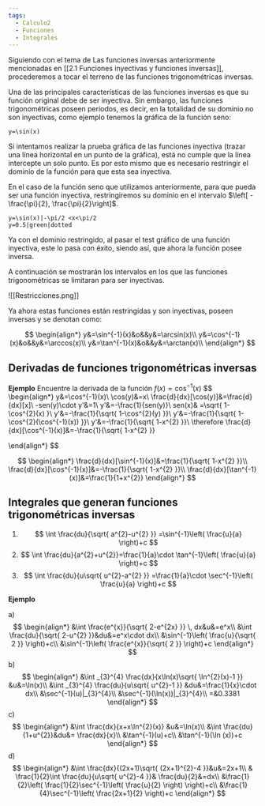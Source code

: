 ```yaml
---
tags:
  - Calculo2
  - Funciones
  - Integrales
---
```

Siguiendo con el tema de Las funciones inversas anteriormente mencionadas en [[2.1 Funciones inyectivas y funciones inversas]], procederemos a tocar el terreno de las funciones trigonométricas inversas.

Una de las principales características de las funciones inversas es que su función original debe de ser inyectiva. Sin embargo, las funciones trigonométricas poseen periodos, es decir, en la totalidad de su dominio no son inyectivas, como ejemplo tenemos la gráfica de la función seno:
```desmos-graph
y=\sin(x)
```

Si intentamos realizar la prueba gráfica de las funciones inyectiva (trazar una línea horizontal en un punto de la gráfica), está no cumple que la línea intercepte un solo punto.
Es por esto mismo que es necesario restringir el dominio de la función para que esta sea inyectiva.

En el caso de la función seno que utilizamos anteriormente, para que pueda ser una función inyectiva, restringiremos su dominio en el intervalo $\left[ -\frac{\pi}{2}, \frac{\pi}{2}\right]$.

```desmos-graph
y=\sin(x)|-\pi/2 <x<\pi/2
y=0.5|green|dotted

```
Ya con el dominio restringido, al pasar el test gráfico de una función inyectiva, este lo pasa con éxito, siendo así, que ahora la función posee inversa.

A continuación se mostrarán los intervalos en los que las funciones trigonométricas se limitaran para ser inyectivas.

![[Restricciones.png]]

Ya ahora estas funciones están restringidas y son inyectivas, poseen inversas y se denotan como:

$$
\begin{align*}
y&=\sin^{-1}(x)&o&&y&=\arcsin(x)\\
y&=\cos^{-1}(x)&o&&y&=\arccos(x)\\
y&=\tan^{-1}(x)&o&&y&=\arctan(x)\\
\end{align*}
$$

## Derivadas de funciones trigonométricas inversas

**Ejemplo**
Encuentre la derivada de la función $f(x)=\cos^{-1}(x)$
$$
\begin{align*}
y&=\cos^{-1}(x)\\
\cos(y)&=x\\
\frac{d}{dx}[\cos(y)]&=\frac{d}{dx}[x]\\
-sen(y)\cdot y'&=1\\
y'&=-\frac{1}{sen(y)}\\
sen(x)& =\sqrt{ 1-\cos^{2}(x) }\\
y'&=-\frac{1}{\sqrt{ 1-\cos^{2}(y) }}\\
y'&=-\frac{1}{\sqrt{ 1-\cos^{2}(\cos^{-1}(x)) }}\\
y'&=-\frac{1}{\sqrt{ 1-x^{2} }}\\
\therefore \frac{d}{dx}[\cos^{-1}(x)]&=-\frac{1}{\sqrt{ 1-x^{2} }}

\end{align*}
$$

$$
\begin{align*}
\frac{d}{dx}[\sin^{-1}(x)]&=\frac{1}{\sqrt{ 1-x^{2} }}\\
\frac{d}{dx}[\cos^{-1}(x)]&=-\frac{1}{\sqrt{ 1-x^{2} }}\\
\frac{d}{dx}[\tan^{-1}(x)]&=\frac{1}{1+x^{2}}
\end{align*}
$$

## Integrales que generan funciones trigonométricas inversas

1) $$
\int \frac{du}{\sqrt{ a^{2}-u^{2} }}  =\sin^{-1}\left( \frac{u}{a} \right)+c
$$
2) $$
\int \frac{du}{a^{2}+u^{2}}=\frac{1}{a}\cdot \tan^{-1}\left( \frac{u}{a} \right)+c
$$
3) $$
\int \frac{du}{u\sqrt{ u^{2}-a^{2} }} =\frac{1}{a}\cdot \sec^{-1}\left( \frac{u}{a} \right)+c
$$

**Ejemplo**

a)
$$
\begin{align*}
&\int \frac{e^{x}}{\sqrt{ 2-e^{2x} }} \, dx&u&=e^x\\
&\int \frac{du}{\sqrt{ 2-u^{2} }}&du&=e^x\cdot dx\\
&\sin^{-1}\left( \frac{u}{\sqrt{ 2 }} \right)+c\\
&\sin^{-1}\left( \frac{e^{x}}{\sqrt{ 2 }} \right)+c 
\end{align*} 
$$
b)
$$
\begin{align*}
&\int _{3}^{4} \frac{dx}{x\ln(x)\sqrt{ \ln^{2}(x)-1 }} &u&=\ln(x)\\
&\int _{3}^{4} \frac{du}{u\sqrt{ u^{2}-1 }} &du&=\frac{1}{x}\cdot dx\\
&\sec^{-1}(u)|_{3}^{4}\\
&\sec^{-1}(\ln(x))|_{3}^{4}\\
=&0.3381
\end{align*}
$$
c)
$$
\begin{align*}
&\int  \frac{dx}{x+x\ln^{2}(x)} &u&=\ln(x)\\
&\int \frac{du}{1+u^{2}}&du&= \frac{dx}{x}\\
&\tan^{-1}(u)+c\\
&\tan^{-1}(\ln (x))+c
\end{align*}
$$
d)
$$
\begin{align*}
&\int  \frac{dx}{(2x+1)\sqrt{ (2x+1)^{2}-4 }}&u&=2x+1\\
& \frac{1}{2}\int \frac{du}{u\sqrt{ u^{2}-4 }}& \frac{du}{2}&=dx\\
&\frac{1}{2}\left( \frac{1}{2}\sec^{-1}\left( \frac{u}{2} \right) \right)+c\\
&\frac{1}{4}\sec^{-1}\left( \frac{2x+1}{2} \right)+c  
\end{align*}
$$